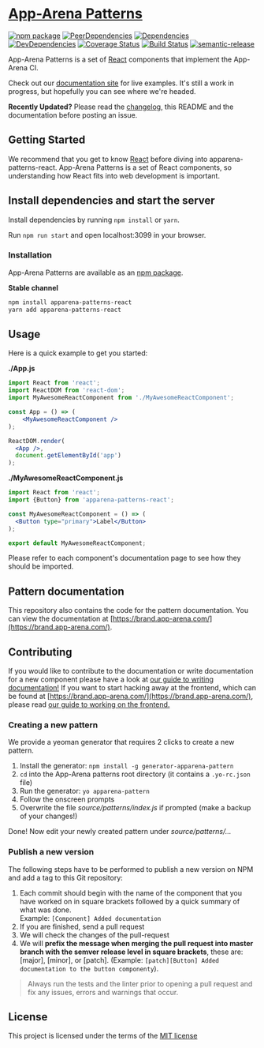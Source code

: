 # [App-Arena Patterns](https://brand.app-arena.com/)

[![npm package](https://img.shields.io/npm/v/apparena-patterns-react.svg)](https://www.npmjs.org/package/apparena-patterns-react)
[![PeerDependencies](https://img.shields.io/david/peer/apparena/patterns.svg)](https://david-dm.org/apparena/patterns#info=peerDependencies&view=list)
[![Dependencies](https://img.shields.io/david/apparena/patterns.svg)](https://david-dm.org/apparena/patterns)
[![DevDependencies](https://img.shields.io/david/dev/apparena/patterns.svg)](https://david-dm.org/apparena/patterns#info=devDependencies&view=list)
[![Coverage Status](https://coveralls.io/repos/github/apparena/patterns/badge.svg?branch=develop)](https://coveralls.io/github/apparena/patterns?branch=develop)
[![Build Status](https://travis-ci.org/apparena/patterns.svg?branch=master)](https://travis-ci.org/apparena/patterns)
[![semantic-release](https://img.shields.io/badge/%20%20%F0%9F%93%A6%F0%9F%9A%80-semantic--release-e10079.svg)](https://github.com/semantic-release/semantic-release)

App-Arena Patterns is a set of [React](http://facebook.github.io/react/) components that implement the App-Arena CI.

Check out our [documentation site](http://brand.app-arena.com/) for live examples.
It's still a work in progress, but hopefully you can see where we're headed.

**Recently Updated?** Please read the [changelog](https://github.com/apparena/patterns/releases), this README and the documentation before posting an issue.

## Getting Started

We recommend that you get to know [React](http://facebook.github.io/react/)
before diving into apparena-patterns-react. App-Arena Patterns is a set of React components,
so understanding how React fits into web development is important.

## Install dependencies and start the server

Install dependencies by running `npm install` or `yarn`.

Run `npm run start` and open localhost:3099 in your browser.


### Installation

App-Arena Patterns are available as an [npm package](https://www.npmjs.org/package/apparena-patterns-react).

**Stable channel**
```sh
npm install apparena-patterns-react
yarn add apparena-patterns-react
```

## Usage

Here is a quick example to get you started:

**./App.js**
```jsx
import React from 'react';
import ReactDOM from 'react-dom';
import MyAwesomeReactComponent from './MyAwesomeReactComponent';

const App = () => (
    <MyAwesomeReactComponent />
);

ReactDOM.render(
  <App />,
  document.getElementById('app')
);
```

**./MyAwesomeReactComponent.js**
```jsx
import React from 'react';
import {Button} from 'apparena-patterns-react';

const MyAwesomeReactComponent = () => (
  <Button type="primary">Label</Button>
);

export default MyAwesomeReactComponent;
```

Please refer to each component's documentation page to see how they should be imported.

## Pattern documentation

This repository also contains the code for the pattern documentation. You can view
the documentation at [https://brand.app-arena.com/](https://brand.app-arena.com/).

## Contributing

If you would like to contribute to the documentation or write documentation
for a new component please have a look at [our guide to writing documentation!](/docs/WRITING_DOCUMENTATION.md)
If you want to start hacking away at the frontend, which can be found at [https://brand.app-arena.com/](https://brand.app-arena.com/),
please read [our guide to working on the frontend.](/docs/FRONTEND_DEVELOPMENT.md)

### Creating a new pattern

We provide a yeoman generator that requires 2 clicks to create a new pattern.

1. Install the generator: `npm install -g generator-apparena-pattern`
2. `cd` into the App-Arena patterns root directory (it contains a `.yo-rc.json` file)
3. Run the generator: `yo apparena-pattern`
4. Follow the onscreen prompts
5. Overwrite the file *source/patterns/index.js* if prompted (make a backup of your changes!)

Done! Now edit your newly created pattern under *source/patterns/...*

### Publish a new version

The following steps have to be performed to publish a new version on NPM
and add a tag to this Git repository:

1. Each commit should begin with the name of the component that you have worked on
   in square brackets followed by a quick summary of what was done.  
   Example: `[Component] Added documentation`
2. If you are finished, send a pull request
3. We will check the changes of the pull-request
4. We will **prefix the message when merging the pull request into master
 branch with the semver release level in square brackets**,
 these are: [major], [minor], or [patch]. (Example: `[patch][Button] Added documentation to the button componenty`).


> Always run the tests and the linter prior to opening a pull request and fix
any issues, errors and warnings that occur.


## License
This project is licensed under the terms of the
[MIT license](LICENSE.md)